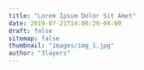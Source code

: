 ```yaml
---
title: "Lorem Ipsum Dolor Sit Amet"
date: 2019-07-21T14:06:29-04:00
draft: false
sitemap: false
thumbnail: "images/img_1.jpg"
author: "3layers"
---
```


